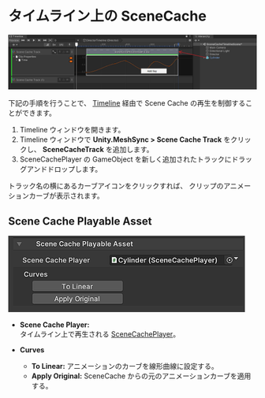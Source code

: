 # タイムライン上の SceneCache

![Menu](../images/SceneCacheInTimeline.png)

下記の手順を行うことで、
[Timeline](https://docs.unity3d.com/ja/Packages/com.unity.timeline@1.5/manual/index.html) 
経由で Scene Cache の再生を制御することができます。

1. Timeline ウィンドウを開きます。
1. Timeline ウィンドウで **Unity.MeshSync > Scene Cache Track** をクリックし、
   **SceneCacheTrack** を追加します。
1. SceneCachePlayer の GameObject を新しく追加されたトラックにドラッグアンドドロップします。

トラック名の横にあるカーブアイコンをクリックすれば、
クリップのアニメーションカーブが表示されます。

## Scene Cache Playable Asset

![SceneCachePlayableAsset](../images/SceneCachePlayableAsset.png)

- **Scene Cache Player:**  
タイムライン上で再生される [SceneCachePlayer](SceneCache.md#scene-cache-player)。

- **Curves**  
  - **To Linear:** アニメーションのカーブを線形曲線に設定する。
  - **Apply Original:** SceneCache からの元のアニメーションカーブを適用する。


